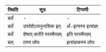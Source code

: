 | स्थिति | सूत्र | टिप्पणी |
| ----- | ------- | ------ |
| बलँ | - | - |
| बलँ | उपदेशेऽजनुनासिक इत् | अँ-इत्यस्य इत्संज्ञा |
| बलँ | शेषात् कर्तरि परस्मैपदम् | इति परस्मैपदम् |
| बल् | तस्य लोपः | इत्संज्ञकस्य लोपः |
